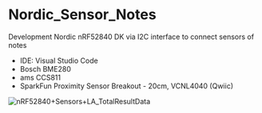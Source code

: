 # Nordic_Sensor_Notes
Development Nordic nRF52840 DK via I2C interface to connect sensors of notes
- IDE: Visual Studio Code
- Bosch BME280
- ams CCS811
- SparkFun Proximity Sensor Breakout - 20cm, VCNL4040 (Qwiic)


![nRF52840+Sensors+LA_TotalResultData](https://github.com/user-attachments/assets/76ea16c3-b2ab-440a-aeb1-9473f17effec)

